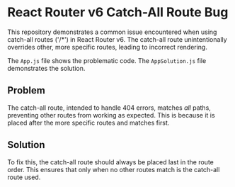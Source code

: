 # React Router v6 Catch-All Route Bug

This repository demonstrates a common issue encountered when using catch-all routes ('/*') in React Router v6.  The catch-all route unintentionally overrides other, more specific routes, leading to incorrect rendering.

The `App.js` file shows the problematic code.  The `AppSolution.js` file demonstrates the solution.

## Problem
The catch-all route, intended to handle 404 errors, matches *all* paths, preventing other routes from working as expected. This is because it is placed after the more specific routes and matches first.

## Solution
To fix this, the catch-all route should always be placed last in the route order.  This ensures that only when no other routes match is the catch-all route used.